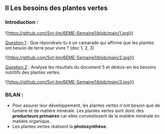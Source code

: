 ## II Les besoins des plantes vertes

### Introduction :

![https://github.com/Svt-lim/6EME-Semaine1/blob/main/1.jpg]()

<u>Question 1</u> : Que répondrais-tu à un camarade qui affirme que les plantes ont besoin de terre pour vivre ? (doc 1, 2, 3)

![https://github.com/Svt-lim/6EME-Semaine1/blob/main/2.jpg]()

<u>Question 2</u> : Analyse les résultats du document 5 et déduis-en les besoins nutritifs des plantes vertes.

![https://github.com/Svt-lim/6EME-Semaine1/blob/main/3.jpg]()

### BILAN :

- Pour assurer leur développement, les plantes vertes n'ont besoin que de lumière et de matière minérale. Les plantes vertes sont donc des **producteurs primaires** car elles convestissent de la matière minérale en matière organique.
- Les plantes vertes réalisent la **photosynthèse.** 











